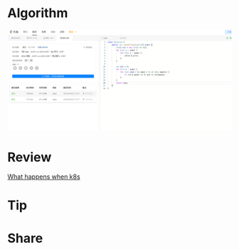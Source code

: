 # Algorithm

![982. 按位与为零的三元组](../../../images/temp/zhenran-2023-03-04-lc.png)

# Review

[What happens when k8s](https://github.com/jamiehannaford/what-happens-when-k8s)

# Tip

# Share

